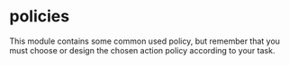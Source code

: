 # policies

This module contains some common used policy, but remember that you must choose or design the chosen action policy according to your task.

